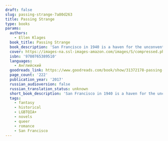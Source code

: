 ```yaml
---
draft: false
slug: passing-strange-7a80d263
title: Passing Strange
type: books
params:
  authors:
    - Ellen Klages
  book_title: Passing Strange
  book_description: 'San Francisco in 1940 is a haven for the unconventional. Tourists flock to the cities within the city: the Magic City of the World’s Fair on an island created of artifice and illusion; the forbidden city of Chinatown, a separate, alien world of exotic food and nightclubs that offer “authentic” experiences, straight from the pages of the pulps; and the twilight world of forbidden love, where outcasts from conventional society can meet.Six women find their lives as tangled with each other’s as they are with the city they call home. They discover love and danger on the borders where mystery, science, and art intersect.At the Publisher''s request, this title is being sold without Digital Rights Management Software (DRM) applied.'
  cover: https://images-na.ssl-images-amazon.com/images/S/compressed.photo.goodreads.com/books/1474584923i/31372178.jpg
  isbn: '9780765389510'
  languages:
    - Английский
  goodreads_link: https://www.goodreads.com/book/show/31372178-passing-strange
  page_count: '222'
  publication_year: '2017'
  russian_audioversion: false
  russian_translation_status: unknown
  short_book_description: 'San Francisco in 1940 is a haven for the unconventional. Tourists flock to the cities within the city: the Magic City of the World’s Fair on an island created of artifice and illusion; the...'
  tags:
    - fantasy
    - historical
    - LGBTQIA+
    - novels
    - queer
    - romance
    - San Francisco
---
```


